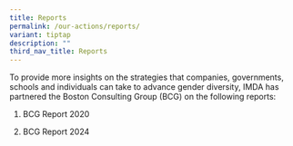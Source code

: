 ```yaml
---
title: Reports
permalink: /our-actions/reports/
variant: tiptap
description: ""
third_nav_title: Reports
---
```

<p>To provide more insights on the strategies that companies, governments,
schools and individuals can take to advance gender diversity, IMDA has
partnered the Boston Consulting Group (BCG) on the following reports:</p>
<ol data-tight="true" class="tight">
<li>
<p>BCG Report 2020</p>
</li>
<li>
<p>BCG Report 2024</p>
</li>
</ol>
<p></p>